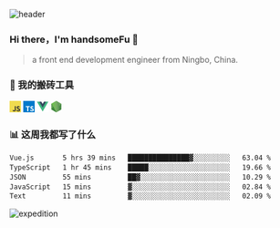 ![header](https://raw.githubusercontent.com/fzq1998/fzq1998/master/header.png)

### Hi there，I'm handsomeFu 👋

> a front end development engineer from Ningbo, China.

### 🔧 我的搬砖工具
<code><img height="20" src="https://raw.githubusercontent.com/github/explore/80688e429a7d4ef2fca1e82350fe8e3517d3494d/topics/javascript/javascript.png" alt="javascript"></code>
<code><img height="20" src="https://raw.githubusercontent.com/github/explore/80688e429a7d4ef2fca1e82350fe8e3517d3494d/topics/typescript/typescript.png" alt="typescript"></code>
<code><img height="20" src="https://raw.githubusercontent.com/github/explore/80688e429a7d4ef2fca1e82350fe8e3517d3494d/topics/vue/vue.png" alt="vue"></code>
<code><img height="20" src="https://raw.githubusercontent.com/github/explore/80688e429a7d4ef2fca1e82350fe8e3517d3494d/topics/nodejs/nodejs.png" alt="nodejs"></code>



### 📊 这周我都写了什么
<!--START_SECTION:waka-->

```txt
Vue.js       5 hrs 39 mins   ███████████████▓░░░░░░░░░   63.04 %
TypeScript   1 hr 45 mins    █████░░░░░░░░░░░░░░░░░░░░   19.66 %
JSON         55 mins         ██▓░░░░░░░░░░░░░░░░░░░░░░   10.29 %
JavaScript   15 mins         ▓░░░░░░░░░░░░░░░░░░░░░░░░   02.84 %
Text         11 mins         ▓░░░░░░░░░░░░░░░░░░░░░░░░   02.09 %
```

<!--END_SECTION:waka-->


![expedition](https://raw.githubusercontent.com/fzq1998/fzq1998/master/expedition.gif)

